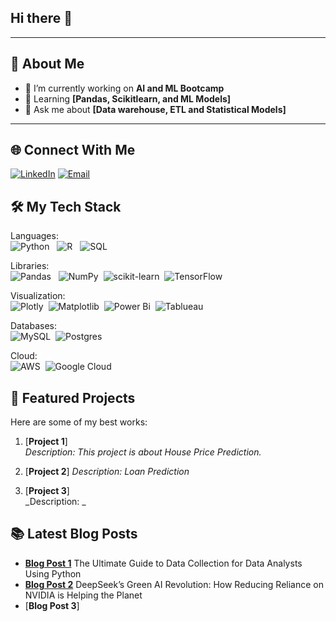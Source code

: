 ## Hi there 👋
---

## 🌟 About Me
- 🔭 I’m currently working on **AI and ML Bootcamp**
- 🌱 Learning **[Pandas, Scikitlearn, and ML Models]**
- 💬 Ask me about **[Data warehouse, ETL and Statistical Models]**

---
## 🌐 Connect With Me
[![LinkedIn](https://img.shields.io/badge/-LinkedIn-blue?style=flat-square&logo=linkedin&logoColor=white)](https://linkedin.com/in/kriti-kc-18319932)
[![Email](https://img.shields.io/badge/-Email-red?style=flat-square&logo=gmail&logoColor=white)](mailto:your-aakritikc222@gmail.com)

## 🛠️ My Tech Stack
Languages:<br>
![Python](https://img.shields.io/badge/Python-3670A0?style=plastic&logo=python&logoColor=ffdd54) &nbsp;
![R](https://img.shields.io/badge/R-%23276DC3.svg?style=plastic&logo=r&logoColor=white) &nbsp;
![SQL](https://img.shields.io/badge/SQL-%23276DC3.svg?style=plastic&logo=SQL&logoColor=white) &nbsp;

Libraries:<br> 
![Pandas](https://img.shields.io/badge/Pandas-%23150458.svg?style=plastic&logo=pandas&logoColor=white) &nbsp;
![NumPy](https://img.shields.io/badge/Numpy-%23013243.svg?style=plastic&logo=numpy&logoColor=white)&nbsp;
![scikit-learn](https://img.shields.io/badge/Scikit--learn-%23F7931E.svg?style=plastic&logo=scikit-learn&logoColor=white)&nbsp;
![TensorFlow](https://img.shields.io/badge/TensorFlow-%23FF6F00.svg?style=plastic&logo=TensorFlow&logoColor=white) &nbsp;

Visualization:<br>
![Plotly](https://img.shields.io/badge/Plotly-%233F4F75.svg?style=plastic&logo=plotly&logoColor=white)&nbsp;
![Matplotlib](https://img.shields.io/badge/Matplotlib-%23ffffff.svg?style=plastic&logo=Matplotlib&logoColor=black)&nbsp;
![Power Bi](https://img.shields.io/badge/Power-BI-F2C811?style=plastic&logo=powerbi&logoColor=black)&nbsp;
![Tablueau](https://img.shields.io/badge/Tablueau-F2C811?style=plastic&logo=tablueau&logoColor=white)&nbsp;

Databases:<br>
![MySQL](https://img.shields.io/badge/mysql-4479A1.svg?style=plastic&logo=mysql&logoColor=white)&nbsp;
![Postgres](https://img.shields.io/badge/postgres-%23316192.svg?style=plastic&logo=postgresql&logoColor=white) &nbsp;

Cloud:<br>
![AWS](https://img.shields.io/badge/AWS-%23FF9900.svg?style=plastic&logo=amazon-aws&logoColor=white)&nbsp;
![Google Cloud](https://img.shields.io/badge/GoogleCloud-%234285F4.svg?style=plastic&logo=google-cloud&logoColor=white)&nbsp; 

## 🚀 Featured Projects
Here are some of my best works:
1. [**Project 1**]  
   _Description: This project is about House Price Prediction._

2. [**Project 2**] 
   _Description: Loan Prediction_

3. [**Project 3**]  
   _Description: _

## 📚 Latest Blog Posts
- [**Blog Post 1**](https://medium.com/@aakritikc222/the-ultimate-guide-to-data-collection-for-data-analysts-using-python-c27f2f85b410) The Ultimate Guide to Data Collection for Data Analysts Using Python
- [**Blog Post 2**](https://medium.com/@aakritikc222/deepseeks-green-ai-revolution-how-reducing-reliance-on-nvidia-is-helping-the-planet-a15ccde81469) DeepSeek’s Green AI Revolution: How Reducing Reliance on NVIDIA is Helping the Planet
- [**Blog Post 3**]




